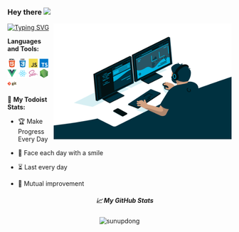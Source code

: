 ### Hey there <img src="https://media.giphy.com/media/hvRJCLFzcasrR4ia7z/giphy.gif" width="25">


  <img align="right" alt="GIF" src="./code.gif?raw=true" width="400" height="260" />

[![Typing SVG](https://readme-typing-svg.herokuapp.com?font=Asap+Condensed&duration=4000&pause=1000&color=00B2DF&background=5712FF00&width=200&height=30&lines=welcome+to+my+GitHub)](https://git.io/typing-svg)

**Languages and Tools:**  

<code><img height="20" src="https://raw.githubusercontent.com/devicons/devicon/master/icons/html5/html5-original-wordmark.svg" alt="html5"/></code>	<code><img height="20" src="https://raw.githubusercontent.com/devicons/devicon/master/icons/css3/css3-original-wordmark.svg" alt="css3"/></code>	<code><img height="20" src="https://raw.githubusercontent.com/github/explore/80688e429a7d4ef2fca1e82350fe8e3517d3494d/topics/javascript/javascript.png"></code>	<code><img height="20" src="https://raw.githubusercontent.com/devicons/devicon/master/icons/typescript/typescript-original.svg" alt="typescript"></code>	<code><img height="20" src="https://raw.githubusercontent.com/github/explore/80688e429a7d4ef2fca1e82350fe8e3517d3494d/topics/vue/vue.png"></code>	<code><img height="20" src="https://raw.githubusercontent.com/github/explore/80688e429a7d4ef2fca1e82350fe8e3517d3494d/topics/react/react.png"></code>	<code><img height="20" src="https://raw.githubusercontent.com/devicons/devicon/master/icons/sass/sass-original.svg" alt="sass"></code>	<code><img height="20" src="https://raw.githubusercontent.com/github/explore/80688e429a7d4ef2fca1e82350fe8e3517d3494d/topics/nodejs/nodejs.png"></code>	<code><img height="20" src="https://raw.githubusercontent.com/github/explore/80688e429a7d4ef2fca1e82350fe8e3517d3494d/topics/git/git.png"></code>



🚧 **My Todoist Stats:**

- 🏆  Make Progress Every Day

- 🌸  Face each day with a smile

- ⏳   Last every day

- 👯  Mutual improvement



  <h5 align="center">
    📈 My GitHub Stats
  </h5>

<p align="center"> <img src="https://github-readme-stats.vercel.app/api?username=sunupdong&show_icons=true&theme=gotham" alt="sunupdong" />





